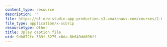 ```yaml
---
content_type: resource
description: ''
file: https://ol-ocw-studio-app-production.s3.amazonaws.com/courses/2-003sc-engineering-dynamics-fall-2011/9db872fc389f3275c0da8b649dd896ff_p9DHjoLS3GA.srt
file_type: application/x-subrip
resourcetype: Other
title: 3play caption file
uid: 9db872fc-389f-3275-c0da-8b649dd896ff
---
```


